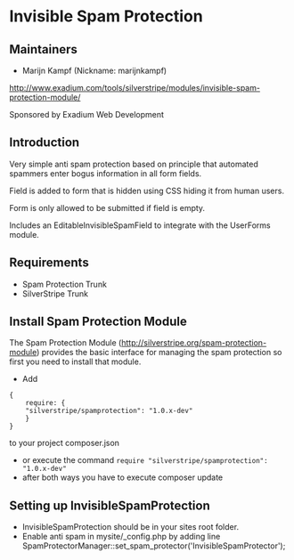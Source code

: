 # Invisible Spam Protection

## Maintainers

 * Marijn Kampf (Nickname: marijnkampf)
  <marijn at exadium dot com>
   
   http://www.exadium.com/tools/silverstripe/modules/invisible-spam-protection-module/
   
   Sponsored by Exadium Web Development
   
## Introduction

Very simple anti spam protection based on principle that automated spammers enter bogus information in all form fields.

Field is added to form that is hidden using CSS hiding it from human users.

Form is only allowed to be submitted if field is empty.

Includes an EditableInvisibleSpamField to integrate with the UserForms module. 

## Requirements

 * Spam Protection Trunk
 * SilverStripe Trunk

## Install Spam Protection Module

The Spam Protection Module (http://silverstripe.org/spam-protection-module) provides the basic interface for managing the spam protection
so first you need to install that module.

* Add 
```
{
    require: {
	"silverstripe/spamprotection": "1.0.x-dev"
	}
}
```
to your project composer.json 
* or execute the command 
```require "silverstripe/spamprotection": "1.0.x-dev"```
* after both ways you have to execute composer update

## Setting up InvisibleSpamProtection

 * InvisibleSpamProtection should be in your sites root folder.
 * Enable anti spam in mysite/_config.php by adding line
   SpamProtectorManager::set_spam_protector('InvisibleSpamProtector');